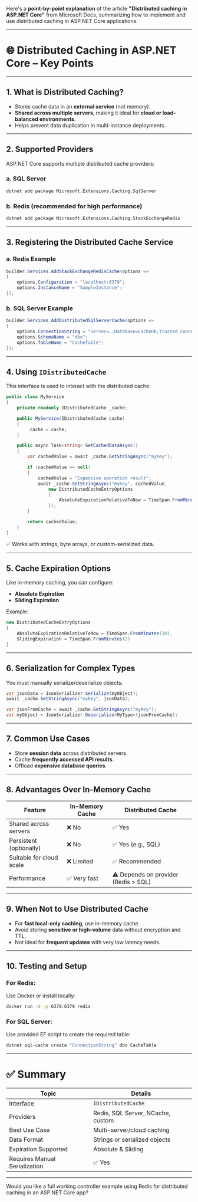 Here's a **point-by-point explanation** of the article **"Distributed caching in ASP.NET Core"** from Microsoft Docs, summarizing how to implement and use distributed caching in ASP.NET Core applications.

---

# 🌐 Distributed Caching in ASP.NET Core – Key Points

---

## 1. **What is Distributed Caching?**

- Stores cache data in an **external service** (not memory).
- **Shared across multiple servers**, making it ideal for **cloud or load-balanced environments**.
- Helps prevent data duplication in multi-instance deployments.

---

## 2. **Supported Providers**

ASP.NET Core supports multiple distributed cache providers:

### a. **SQL Server**
```bash
dotnet add package Microsoft.Extensions.Caching.SqlServer
```

### b. **Redis (recommended for high performance)**
```bash
dotnet add package Microsoft.Extensions.Caching.StackExchangeRedis
```

---

## 3. **Registering the Distributed Cache Service**

### a. **Redis Example**
```csharp
builder.Services.AddStackExchangeRedisCache(options =>
{
    options.Configuration = "localhost:6379";
    options.InstanceName = "SampleInstance";
});
```

### b. **SQL Server Example**
```csharp
builder.Services.AddDistributedSqlServerCache(options =>
{
    options.ConnectionString = "Server=.;Database=CacheDb;Trusted_Connection=True;";
    options.SchemaName = "dbo";
    options.TableName = "CacheTable";
});
```

---

## 4. **Using `IDistributedCache`**

This interface is used to interact with the distributed cache:

```csharp
public class MyService
{
    private readonly IDistributedCache _cache;

    public MyService(IDistributedCache cache)
    {
        _cache = cache;
    }

    public async Task<string> GetCachedDataAsync()
    {
        var cachedValue = await _cache.GetStringAsync("myKey");

        if (cachedValue == null)
        {
            cachedValue = "Expensive operation result";
            await _cache.SetStringAsync("myKey", cachedValue,
                new DistributedCacheEntryOptions
                {
                    AbsoluteExpirationRelativeToNow = TimeSpan.FromMinutes(5)
                });
        }

        return cachedValue;
    }
}
```

✅ Works with strings, byte arrays, or custom-serialized data.

---

## 5. **Cache Expiration Options**

Like in-memory caching, you can configure:

- **Absolute Expiration**
- **Sliding Expiration**

Example:
```csharp
new DistributedCacheEntryOptions
{
    AbsoluteExpirationRelativeToNow = TimeSpan.FromMinutes(10),
    SlidingExpiration = TimeSpan.FromMinutes(2)
}
```

---

## 6. **Serialization for Complex Types**

You must manually serialize/deserialize objects:

```csharp
var jsonData = JsonSerializer.Serialize(myObject);
await _cache.SetStringAsync("myKey", jsonData);

var jsonFromCache = await _cache.GetStringAsync("myKey");
var myObject = JsonSerializer.Deserialize<MyType>(jsonFromCache);
```

---

## 7. **Common Use Cases**

- Store **session data** across distributed servers.
- Cache **frequently accessed API results**.
- Offload **expensive database queries**.

---

## 8. **Advantages Over In-Memory Cache**

| Feature                   | In-Memory Cache | Distributed Cache |
|--------------------------|------------------|--------------------|
| Shared across servers     | ❌ No            | ✅ Yes             |
| Persistent (optionally)   | ❌ No            | ✅ Yes (e.g., SQL) |
| Suitable for cloud scale  | ❌ Limited       | ✅ Recommended     |
| Performance               | ✅ Very fast     | ⚠ Depends on provider (Redis > SQL) |

---

## 9. **When Not to Use Distributed Cache**

- For **fast local-only caching**, use in-memory cache.
- Avoid storing **sensitive or high-volume** data without encryption and TTL.
- Not ideal for **frequent updates** with very low latency needs.

---

## 10. **Testing and Setup**

### For Redis:
Use Docker or install locally:

```bash
docker run -d -p 6379:6379 redis
```

### For SQL Server:
Use provided EF script to create the required table:

```bash
dotnet sql-cache create "ConnectionString" dbo CacheTable
```

---

# ✅ Summary

| Topic                        | Details |
|-----------------------------|---------|
| Interface                   | `IDistributedCache` |
| Providers                   | Redis, SQL Server, NCache, custom |
| Best Use Case               | Multi-server/cloud caching |
| Data Format                 | Strings or serialized objects |
| Expiration Supported        | Absolute & Sliding |
| Requires Manual Serialization | ✅ Yes |

---

Would you like a full working controller example using Redis for distributed caching in an ASP.NET Core app?